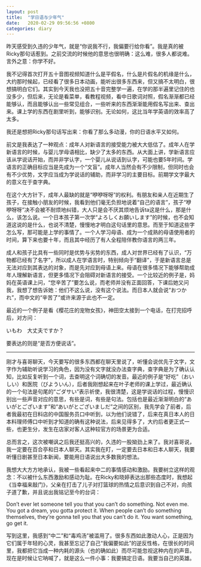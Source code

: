 ```yaml
---
layout: post
title:  "学日语与少年气"
date:   2020-02-29 09:56:56 +0800
categories: diary
---
```


昨天感受到久违的少年气，就是“你说我不行，我偏要行给你看”。我是真的被Ricky那句话惹到。之前交流的时候他的意思也很明确：这么难，很多人都说难。言外之意：你学不好。

我不记得首次打开五十音图视频知道什么是平假名，什么是片假名的机缘是什么，大约那时候起，已经看了很多日本动画，能听出很多东西来，但又搞不太明白，很想搞明白它们。其实到今天我也没把五十音完整学一遍，在学的那半遍里记住的也没多少，但后来，无论是看菜单，看教程视频，看中日歌词对照，假名渐渐都已经能够认，而且能够认出一些常见组合，一些听来的东西渐渐能用假名写出来、查出来。课上学的东西在剧里听到，能够识别。无论如何，这比当年学英语的效率高了太多。

我还是想把Ricky那句话写出来：你看了那么多动漫，你的日语水平又如何。

前文是我表达了一种观点：成年人对新语言的接受能力被大大低估了。成年人在学新语言的时候，与婴儿学母语相比，缺少了太多的东西。从大面上讲，学新语言应该从学说话开始，而并非学认字，一个婴儿从说话到认字，可能也要5年时间。学语言的正确目标应当是先成为一个“文盲”。成年人当然会有不少限制，但同时也会有不少优势，文字应当成为学说话的辅助，而非学习的主要目标。前期学文字最大的意义在于查字典。

在这个大方针下，成年人最缺的就是“咿咿呀呀”的权利。有朋友和亲人在近期生了孩子，在接触小朋友的时候，我看到他们毫无负担地说着“自己的语言”，孩子“咿咿呀呀”决不会被不耐烦地纠错，大人只是会不厌其烦地告诉ta这是什么，那是什么，该怎么说。一个日本孩子第一次学“よろしくお願いします”的时候，也不会知道这说的是什么，也说不清楚，慢慢地才明白这句话里的意思。而至于知道这些字怎么写，那可能是上学的事情了。一个人学习母语、成为一个成熟的母语使用者的时间，算下来也要十年，而且其中经历了有人全程陪伴教你语言的两三年。

成人和孩子比具有一些同时是优势与劣势的东西，成人对世界已经有了认识，“万物都已经有了名字”，所以成人在学语言时，特别倾向于“翻译”，于是新语言总是无法对应到其表达的对象，而是先对应到母语上来。母语在很多情况下能够帮助成年人理解新语言，但更多情况下会阻碍对新语言的接受。一个比较近的例子是，妈妈在英语课上问，“您辛苦了”要怎么说，而老师并没有正面回答，下课后她又问我，我想了想告诉她：他们不这么说，没有这个说法。而日本人就会说“おつかれ”，而中文的“辛苦了”或许来源于此也不一定。

最近的一个例子是看《樱花庄的宠物女孩》，神田空太接到一个电话，在打完招呼后，对方问：

いもわ　大丈夫ですか？　

要表达的则是“是否方便说话”。

----

刚才与喜哥聊天，今天要写的很多东西都在聊天里说了，听懂会说优先于文字，文字作为辅助听说学习的角色，因为没有文字就没办法查字典，查字典是为了确认认知，比如反复听到一个词，去查明这个词确切的发音。最近的例子是“好吃”（おいしい）和医院（びよういん），后者我刚想起来在叶子老师的课上学过，最近确认的一个句法是句尾的“ごダサい”表示祈使，我很清楚，这是学说话的过程，慢慢识别出一些声音对应的意思，有些是词，有些是句法。包括也是最近渐渐明白的“あいがとございます”和“あいがとございましだ”之间的区别，我先学会了前者，后者我最初在日料店的中国服务员口中听到，以为他们说错了，后来在真日本人的日本料理师傅口中听到才知道的确有这种说法，后来见得多了，大约后者更正式一些，也更生分，发生在店家对客人这种较官方的场景更为合适。

总而言之，这次被嘲讽之后我还挺高兴的，久违的一股拗劲上来了。我对喜哥说，我一定要在百合亭和日本人聊天。其实我在盯，一定要去日本和日本人聊天，我要听懂日剧甚至日本新闻，要能用日语说出大多数我的想法。

我想大大方方地承认，我被一些看起来中二的事情感动和激励。我要树立这样的观念：不以被什么东西激励和感动为耻。在Ricky和晓婷表达出那些态度时，我想起《当幸福来敲门》，父亲在打击了儿子对打篮球的热情之后意识到自己不对，向孩子道了歉，并且说出我铭记至今的台词：

Don’t ever let someone tell you that you can’t do something. Not even me. You got a dream, you gotta protect it. When people can’t do something themselves, they’re gonna tell you that you can’t do it. You want something, go get it. 

写到这里，我感到“中二”和“毒鸡汤”被滥用了。很多东西如此激动人心，正是因为它们属于年轻的心灵，我甚至忘记了自己“我偏要如此”的逆反性格，在很长的时间里，我都把它当成一种内耗的源头（也的确如此）而尽可能忽视这种内在的声音。现在是时候让它呐喊了，就是这么一件小事：我要搞定日语。我要当自己的英雄。
